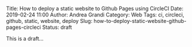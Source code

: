 Title: How to deploy a static website to Github Pages using CircleCI
Date: 2019-02-24 11:00
Author: Andrea Grandi
Category: Web
Tags: ci, circleci, github, static, website, deploy
Slug: how-to-deploy-static-website-github-pages-circleci
Status: draft

This is a draft...
